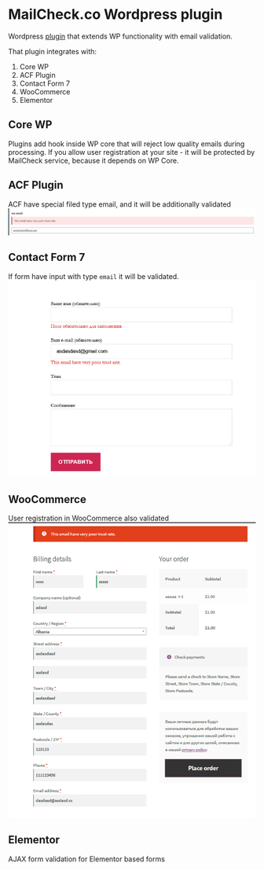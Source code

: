 # MailCheck.co Wordpress plugin

Wordpress [plugin](https://wordpress.org/plugins/mailcheck-co/) that extends WP functionality with email validation.

That plugin integrates with:

1. Core WP
2. ACF Plugin
3. Contact Form 7
4. WooCommerce
5. Elementor

## Core WP
Plugins add hook inside WP core that will reject low quality emails during processing. If you allow user registration 
at your site - it will be protected by MailCheck service, because it depends on WP Core.

## ACF Plugin
ACF have special filed type email, and it will be additionally validated
![ACF validation example](.wordpress-org/screenshot-2.jpg)

## Contact Form 7
If form have input with type `email` it will be validated.
![Contact Form 7 example](.wordpress-org/screenshot-3.png)

## WooCommerce
User registration in WooCommerce also validated
![WooCommerce example](.wordpress-org/screenshot-4.png)

## Elementor
AJAX form validation for Elementor based forms
